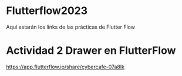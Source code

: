 # Flutterflow2023
Aquí estarán los links de las prácticas de Flutter Flow

# Actividad 2 Drawer en FlutterFlow
https://app.flutterflow.io/share/cybercafe-07a8lk
